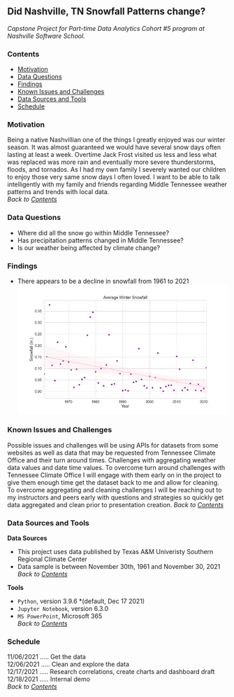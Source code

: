 ## Did Nashville, TN Snowfall Patterns change?
*Capstone Project for Part-time Data Analytics Cohort #5 program at Nashville Software School.* 

### **Contents**  
- [Motivation](#Motivation)
- [Data Questions](#Data-Questions)
- [Findings](#Findings)
- [Known Issues and Challenges](#Known-Issues-and-Challenges)
- [Data Sources and Tools](#Data-Sources-and-Tools)
- [Schedule](#Schedule)
 

### **Motivation**   
Being a native Nashvillian one of the things I greatly enjoyed was our winter season. It was almost guaranteed we would have several snow days often lasting at least a week. Overtime Jack Frost visited us less and less what was replaced was more rain and eventually more severe thunderstorms, floods, and tornados. As I had my own family I severely wanted our children to enjoy those very same snow days I often loved. I want to be able to talk intelligently with my family and friends regarding Middle Tennessee weather patterns and trends with local data.   
*Back to [Contents](#Contents)*


### **Data Questions**  
- Where did all the snow go within Middle Tennessee?
- Has precipitation patterns changed in Middle Tennessee?
- Is our weather being affected by climate change?


### **Findings**
- There appears to be a decline in snowfall from 1961 to 2021
![Decline in Snowfall during Winter months](data/avg_winter_snow.PNG)


### **Known Issues and Challenges** 
Possible issues and challenges will be using APIs for datasets from some websites as well as data that may be requested from Tennessee Climate Office and their turn around times. Challenges with aggregating weather data values and date time values. To overcome turn around challenges with Tennessee Climate Office I will engage with them early on in the project to give them enough time get the dataset back to me and allow for cleaning. To overcome aggregating and cleaning challenges I will be reaching out to my instructors and peers early with questions and strategies so quickly get data aggregated and clean prior to presentation creation. 
*Back to [Contents](#Contents)*


### **Data Sources and Tools**   
**Data Sources**   
- This project uses data published by Texas A&M Univeristy Southern Regional Climate Center  
- Data sample is between November 30th, 1961 and November 30, 2021
*Back to [Contents](#Contents)*

**Tools**
- `Python`, version 3.9.6 *(default, Dec 17 2021)   
- `Jupyter Notebook`, version 6.3.0   
- `MS PowerPoint`, Microsoft 365       
*Back to [Contents](#Contents)*


### **Schedule**
11/06/2021 ..... Get the data   
12/06/2021 ..... Clean and explore the data   
12/17/2021 ..... Research correlations, create charts and dashboard draft  
12/18/2021 ..... Internal demo  
*Back to [Contents](#Contents)*


